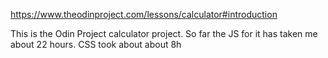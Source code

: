 https://www.theodinproject.com/lessons/calculator#introduction

This is the Odin Project calculator project. So far the JS for it has taken me about 22 hours. CSS took about about 8h